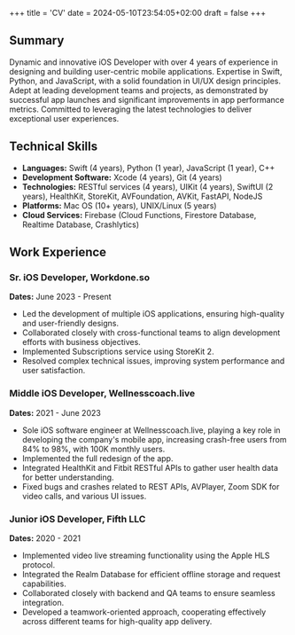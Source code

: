 +++
title = 'CV'
date = 2024-05-10T23:54:05+02:00
draft = false
+++

## Summary
Dynamic and innovative iOS Developer with over 4 years of experience in designing and building user-centric mobile applications. Expertise in Swift, Python, and JavaScript, with a solid foundation in UI/UX design principles. Adept at leading development teams and projects, as demonstrated by successful app launches and significant improvements in app performance metrics. Committed to leveraging the latest technologies to deliver exceptional user experiences.

## Technical Skills
- **Languages:** Swift (4 years), Python (1 year), JavaScript (1 year), C++
- **Development Software:** Xcode (4 years), Git (4 years)
- **Technologies:** RESTful services (4 years), UIKit (4 years), SwiftUI (2 years), HealthKit, StoreKit, AVFoundation, AVKit, FastAPI, NodeJS
- **Platforms:** Mac OS (10+ years), UNIX/Linux (5 years)
- **Cloud Services:** Firebase (Cloud Functions, Firestore Database, Realtime Database, Crashlytics)

## Work Experience

### Sr. iOS Developer, Workdone.so
**Dates:** June 2023 - Present
- Led the development of multiple iOS applications, ensuring high-quality and user-friendly designs.
- Collaborated closely with cross-functional teams to align development efforts with business objectives.
- Implemented Subscriptions service using StoreKit 2.
- Resolved complex technical issues, improving system performance and user satisfaction.

### Middle iOS Developer, Wellnesscoach.live
**Dates:** 2021 - June 2023
- Sole iOS software engineer at Wellnesscoach.live, playing a key role in developing the company's mobile app, increasing crash-free users from 84% to 98%, with 100K monthly users.
- Implemented the full redesign of the app.
- Integrated HealthKit and Fitbit RESTful APIs to gather user health data for better understanding.
- Fixed bugs and crashes related to REST APIs, AVPlayer, Zoom SDK for video calls, and various UI issues.

### Junior iOS Developer, Fifth LLC
**Dates:** 2020 - 2021
- Implemented video live streaming functionality using the Apple HLS protocol.
- Integrated the Realm Database for efficient offline storage and request capabilities.
- Collaborated closely with backend and QA teams to ensure seamless integration.
- Developed a teamwork-oriented approach, cooperating effectively across different teams for high-quality app delivery.